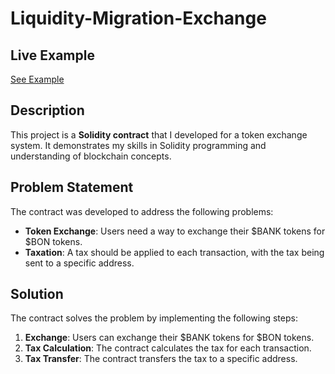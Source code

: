 # Liquidity-Migration-Exchange

## Live Example
[See Example]()

## Description

This project is a **Solidity contract** that I developed for a token exchange system. It demonstrates my skills in Solidity programming and understanding of blockchain concepts.

## Problem Statement

The contract was developed to address the following problems:

- **Token Exchange**: Users need a way to exchange their $BANK tokens for $BON tokens.
- **Taxation**: A tax should be applied to each transaction, with the tax being sent to a specific address.

## Solution

The contract solves the problem by implementing the following steps:

1. **Exchange**: Users can exchange their $BANK tokens for $BON tokens.
2. **Tax Calculation**: The contract calculates the tax for each transaction.
3. **Tax Transfer**: The contract transfers the tax to a specific address.